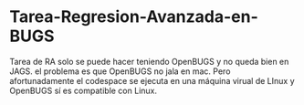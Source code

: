 # Tarea-Regresion-Avanzada-en-BUGS
Tarea de RA solo se puede hacer teniendo OpenBUGS y no queda bien en JAGS. el problema es que OpenBUGS no jala en mac. Pero afortunadamente el codespace se ejecuta en una máquina virual de LInux y OpenBUGS sí es compatible con Linux.
